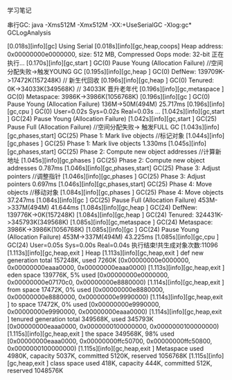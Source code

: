 学习笔记

串行GC:
      java -Xms512M -Xmx512M -XX:+UseSerialGC  -Xlog:gc*  GCLogAnalysis
      
[0.018s][info][gc] Using Serial
[0.018s][info][gc,heap,coops] Heap address: 0x00000000e0000000, size: 512 MB, Compressed Oops mode: 32-bit
正在执行...
[0.170s][info][gc,start     ] GC(0) Pause Young (Allocation Failure)   //空间分配失败->触发YOUNG GC 
[0.195s][info][gc,heap      ] GC(0) DefNew: 139709K->17472K(157248K)   //  新生代回收
[0.196s][info][gc,heap      ] GC(0) Tenured: 0K->34033K(349568K)       // 34033K 晋升老年代
[0.196s][info][gc,metaspace ] GC(0) Metaspace: 3986K->3986K(1056768K)
[0.196s][info][gc           ] GC(0) Pause Young (Allocation Failure) 136M->50M(494M) 25.717ms
[0.196s][info][gc,cpu       ] GC(0) User=0.02s Sys=0.02s Real=0.03s
...
[1.042s][info][gc,start       ] GC(24) Pause Young (Allocation Failure)
[1.042s][info][gc,start       ] GC(25) Pause Full (Allocation Failure)  //空间分配失败-> 触发FULL GC
[1.043s][info][gc,phases,start] GC(25) Phase 1: Mark live objects       //标记对象
[1.044s][info][gc,phases      ] GC(25) Phase 1: Mark live objects 1.330ms
[1.045s][info][gc,phases,start] GC(25) Phase 2: Compute new object addresses   //计算新地址
[1.045s][info][gc,phases      ] GC(25) Phase 2: Compute new object addresses 0.787ms
[1.046s][info][gc,phases,start] GC(25) Phase 3: Adjust pointers               //调整指针
[1.046s][info][gc,phases      ] GC(25) Phase 3: Adjust pointers 0.697ms
[1.046s][info][gc,phases,start] GC(25) Phase 4: Move objects                   //移动对象
[1.084s][info][gc,phases      ] GC(25) Phase 4: Move objects 37.247ms
[1.084s][info][gc             ] GC(25) Pause Full (Allocation Failure) 453M->337M(494M) 41.644ms
[1.084s][info][gc,heap        ] GC(24) DefNew: 139776K->0K(157248K)
[1.084s][info][gc,heap        ] GC(24) Tenured: 324431K->345793K(349568K)
[1.085s][info][gc,metaspace   ] GC(24) Metaspace: 3986K->3986K(1056768K)
[1.085s][info][gc             ] GC(24) Pause Young (Allocation Failure) 453M->337M(494M) 43.225ms
[1.085s][info][gc,cpu         ] GC(24) User=0.05s Sys=0.00s Real=0.04s
执行结束!共生成对象次数:11096
[1.113s][info][gc,heap,exit   ] Heap
[1.113s][info][gc,heap,exit   ]  def new generation   total 157248K, used 7260K [0x00000000e0000000, 0x00000000eaaa0000, 0x00000000eaaa0000)
[1.113s][info][gc,heap,exit   ]   eden space 139776K,   5% used [0x00000000e0000000, 0x00000000e07170c0, 0x00000000e8880000)
[1.114s][info][gc,heap,exit   ]   from space 17472K,   0% used [0x00000000e8880000, 0x00000000e8880000, 0x00000000e9990000)
[1.114s][info][gc,heap,exit   ]   to   space 17472K,   0% used [0x00000000e9990000, 0x00000000e9990000, 0x00000000eaaa0000)
[1.114s][info][gc,heap,exit   ]  tenured generation   total 349568K, used 345793K [0x00000000eaaa0000, 0x0000000100000000, 0x0000000100000000)
[1.115s][info][gc,heap,exit   ]    the space 349568K,  98% used [0x00000000eaaa0000, 0x00000000ffc50700, 0x00000000ffc50800, 0x0000000100000000)
[1.115s][info][gc,heap,exit   ]  Metaspace       used 4980K, capacity 5037K, committed 5120K, reserved 1056768K
[1.115s][info][gc,heap,exit   ]   class space    used 418K, capacity 444K, committed 512K, reserved 1048576K




    
